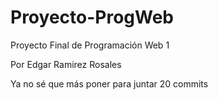 # Proyecto-ProgWeb
Proyecto Final de Programación Web 1

Por Edgar Ramirez Rosales

Ya no sé que más poner para juntar 20 commits
